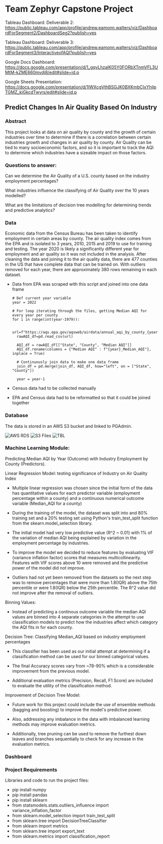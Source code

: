 # Team Zephyr Capstone Project

Tableau Dashboard:
Deliverable 2:
https://public.tableau.com/app/profile/andrew.eamonn.walters/viz/DashboardForSegment2/DashboardSeg2?publish=yes

Tableau Dashboard:
Deliverable 3:
https://public.tableau.com/app/profile/andrew.eamonn.walters/viz/DashboardForSegment3/InteractiveofAQI?publish=yes

Google Docs Dashboard: 
https://docs.google.com/presentation/d/1_gqyLhzalK05Y0FORbXTnmVFL3UMtM-kZME660mvdj8/edit#slide=id.p

Google Sheets Presentation:
https://docs.google.com/presentation/d/1IWXcgVthBSGJK0BXKmbCIxYhjlpTGMZ_kiGkcdTwyrs/edit#slide=id.p




## Predict Changes In Air Quality Based On Industry

### Abstract

This project looks at data on air quality by county and the growth of certain industries over time to determine if there is a correlation between certain industries growth and changes in air quality by county. Air Quality can be tied to many socioeconomic factors, and so it is important to track the AQI to determine which industries have a sizeable impact on those factors. 

### Questions to answer:

Can we determine the Air Quality of a U.S. county based on the industry employment percentages?

What industries influence the classifying of Air Quality over the 10 years modelled?

What are the limitations of decision tree modelling for determining trends and predictive analytics?

### Data

Economic data from the Census Bureau has been taken to identify employment in certain areas by county. The air quality index comes from the EPA and is isolated to 3 years, 2010, 2015 and 2019 to use for training and testing. The year 2020 is likely a significantly different year for employment and air quality so it was not included in the analysis. After cleaning the data and joining it to the air quality data, there are 477 counties in the US that have complete data that can be trained on. With outliers removed for each year, there are approximately 380 rows remaining in each dataset.

- Data from EPA was scraped with this script and joined into one data frame

      # Def current year variable
      year = 2022

      # For loop iterating through the files, getting Median AQI for every year per county
      for i in range(int(year-1979)):

        url=f"https://aqs.epa.gov/aqsweb/airdata/annual_aqi_by_county_{year}.zip"
        rawAQI_df=pd.read_csv(url)

        AQI_df = rawAQI_df[["State", "County", "Median AQI"]]
        AQI_df.rename(columns = {"Median AQI" : f"{year}_Median_AQI"}, inplace = True)

        # Continuously join data to make one data frame
        join_df = pd.merge(join_df, AQI_df, how="left", on = ["State", "County"])

        year = year-1
        
- Census data had to be collected manually

- EPA and Census data had to be reformatted so that it could be joined together

### Database

The data is stored in an AWS S3 bucket and linked to PGAdmin.

<img   src="https://github.com/qaz957/Team_Zephyr/blob/main/Images/DB_Details_AWS.JPG"  alt="AWS RDS"  title="AWS RDS" style="display: inline-block; margin: 0 auto; max-width: 300px">

<img   src="https://github.com/qaz957/Team_Zephyr/blob/main/Images/S3_Files.JPG"  alt="S3 Files"  title="S3 Files" style="display: inline-block; margin: 0 auto; max-width: 300px">

<img   src="https://github.com/qaz957/Team_Zephyr/blob/main/Images/Tbl_Logins.JPG"  alt="TBL"  title="TBL" style="display: inline-block; margin: 0 auto; max-width: 300px">

### Machine Learning Module: 
 
Predicting Median AQI by Year (Outcome) with Industry Employment by County (Predictors). 
 
Linear Regression Model: testing significance of Industry on Air Quality Index 

- Multiple linear regression was chosen since the initial form of the data has quantitative values for each predictor variable (employment percentage within a county) and a continuous numerical outcome variable (Median_AQI for a county)

- During the training of the model, the dataset was split into and 80% training set and a 20% testing set using Python's train_test_split function from the skearn.model_selection library.

- The initial model had very low predictive value (R^2 ~ 0.01) with 1% of the variation of median AQI being explained by variation in the employment percentage by industries.

- To improve the model we decided to reduce features by evaluating VIF (variance inflation factor) scores that measures multicollinearity. Features with VIF scores above 10 were removed and the predictive power of the model did not improve. 

- Outliers had not yet been removed from the datasets so the next step was to remove percentages that were more than 1.8(IQR) above the 75th percentile or were 1.8(IQR) below the 25th percentile. The R^2 value did not improve after the removal of outliers.

Binning Values:

- Instead of predicting a continous outcome variable the median AQI values are binned into 4 separate categories in the attempt to use classification models to predict how the industries affect which category the AQI fits in for each county.

Decision Tree: Classifying Median_AQI based on industry employment percentages

- This classifier has been used as our initial attempt at determining if a classification method can be used for our binned categorical values. 

- The final Accuracy scores vary from ~78-90% which is a considerable improvement from the previous model.

- Additional evaluation metrics (Precision, Recall, F1 Score) are included to evaluate the utility of the classification method. 

Improvement of Decision Tree Model:

- Future work for this project could include the use of ensemble methods (bagging and boosting) to improve the model's predictive power.

- Also, addressing any imbalance in the data with imbalanced learning methods may improve evaluation metrics.

- Additionally, tree pruning can be used to remove the furthest down leaves and branches sequentially to check for any increase in the evaluation metrics.

### Dashboard

### Project Requirements
Libraries and code to run the project files:
- pip install numpy
- pip install pandas
- pip install sklearn
- from statsmodels.stats.outliers_influence import variance_inflation_factor
- from sklearn.model_selection import train_test_split
- from sklearn.tree import DecisionTreeClassifier
- from sklearn import metrics
- from sklearn.tree import export_text
- from sklearn.metrics import classification_report
